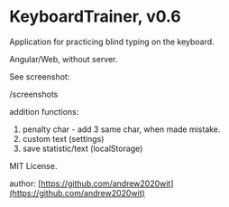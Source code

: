 # KeyboardTrainer, v0.6

Application for practicing blind typing on the keyboard.

Angular/Web, without server.

See screenshot:

/screenshots

addition functions:

1. penalty char - add 3 same char, when made mistake.
2. custom text (settings)
3. save statistic/text (localStorage)

MIT License.

author: [https://github.com/andrew2020wit](https://github.com/andrew2020wit)
